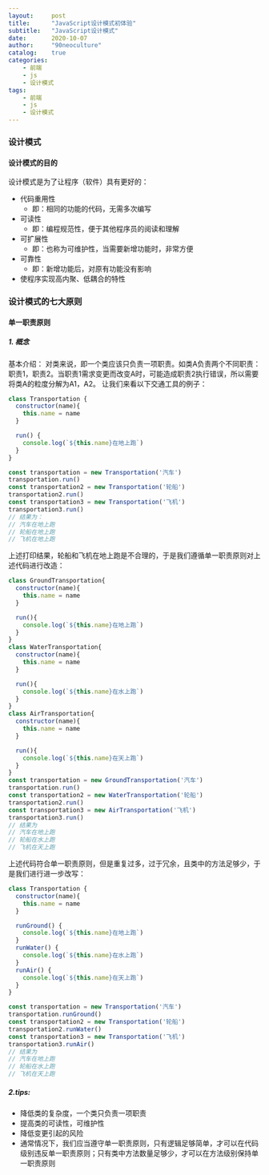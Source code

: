 ```yaml
---
layout:     post
title:      "JavaScript设计模式初体验"
subtitle:   "JavaScript设计模式"
date:       2020-10-07
author:     "90neoculture"
catalog:    true
categories: 
    - 前端
    - js
    - 设计模式
tags:
    - 前端
    - js
    - 设计模式
---
```



### 设计模式

#### 设计模式的目的

设计模式是为了让程序（软件）具有更好的：

- 代码重用性
  - 即：相同的功能的代码，无需多次编写
- 可读性
  - 即：编程规范性，便于其他程序员的阅读和理解
- 可扩展性
  - 即：也称为可维护性，当需要新增功能时，非常方便
- 可靠性
  - 即：新增功能后，对原有功能没有影响
- 使程序实现高内聚、低耦合的特性

### 设计模式的七大原则

#### 单一职责原则

##### 1. 概念

基本介绍： 对类来说，即一个类应该只负责一项职责。如类A负责两个不同职责：职责1，职责2。当职责1需求变更而改变A时，可能造成职责2执行错误，所以需要将类A的粒度分解为A1，A2。 让我们来看以下交通工具的例子：

```javascript
class Transportation {
  constructor(name){
    this.name = name
  }

  run() {
    console.log(`${this.name}在地上跑`)
  }
}

const transportation = new Transportation('汽车')
transportation.run()
const transportation2 = new Transportation('轮船')
transportation2.run()
const transportation3 = new Transportation('飞机')
transportation3.run()
// 结果为：
// 汽车在地上跑
// 轮船在地上跑
// 飞机在地上跑
```

上述打印结果，轮船和飞机在地上跑是不合理的，于是我们遵循单一职责原则对上述代码进行改造：

```javascript
class GroundTransportation{
  constructor(name){
    this.name = name
  }

  run(){
    console.log(`${this.name}在地上跑`)
  }
}
class WaterTransportation{
  constructor(name){
    this.name = name
  }

  run(){
    console.log(`${this.name}在水上跑`)
  }
}
class AirTransportation{
  constructor(name){
    this.name = name
  }

  run(){
    console.log(`${this.name}在天上跑`)
  }
}
const transportation = new GroundTransportation('汽车')
transportation.run()
const transportation2 = new WaterTransportation('轮船')
transportation2.run()
const transportation3 = new AirTransportation('飞机')
transportation3.run()
// 结果为
// 汽车在地上跑
// 轮船在水上跑
// 飞机在天上跑
```

上述代码符合单一职责原则，但是重复过多，过于冗余，且类中的方法足够少，于是我们进行进一步改写：

```javascript
class Transportation {
  constructor(name){
    this.name = name
  }

  runGround() {
    console.log(`${this.name}在地上跑`)
  }
  runWater() {
    console.log(`${this.name}在水上跑`)
  }
  runAir() {
    console.log(`${this.name}在天上跑`)
  }
}

const transportation = new Transportation('汽车')
transportation.runGround()
const transportation2 = new Transportation('轮船')
transportation2.runWater()
const transportation3 = new Transportation('飞机')
transportation3.runAir()
// 结果为
// 汽车在地上跑
// 轮船在水上跑
// 飞机在天上跑
```

##### 2.tips:

- 降低类的复杂度，一个类只负责一项职责
- 提高类的可读性，可维护性
- 降低变更引起的风险
- 通常情况下，我们应当遵守单一职责原则，只有逻辑足够简单，才可以在代码级别违反单一职责原则；只有类中方法数量足够少，才可以在方法级别保持单一职责原则
